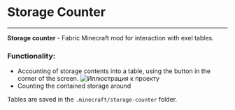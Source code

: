 # Storage Counter
****
**Storage counter** - Fabric Minecraft mod for interaction with exel tables.

### Functionality:
* Accounting of storage contents into a table, using the button in the corner of the screen.
  ![Иллюстрация к проекту](https://i.imgur.com/DxVfjlz.png)
* Counting the contained storage around 

Tables are saved in the `.minecraft/storage-counter` folder.